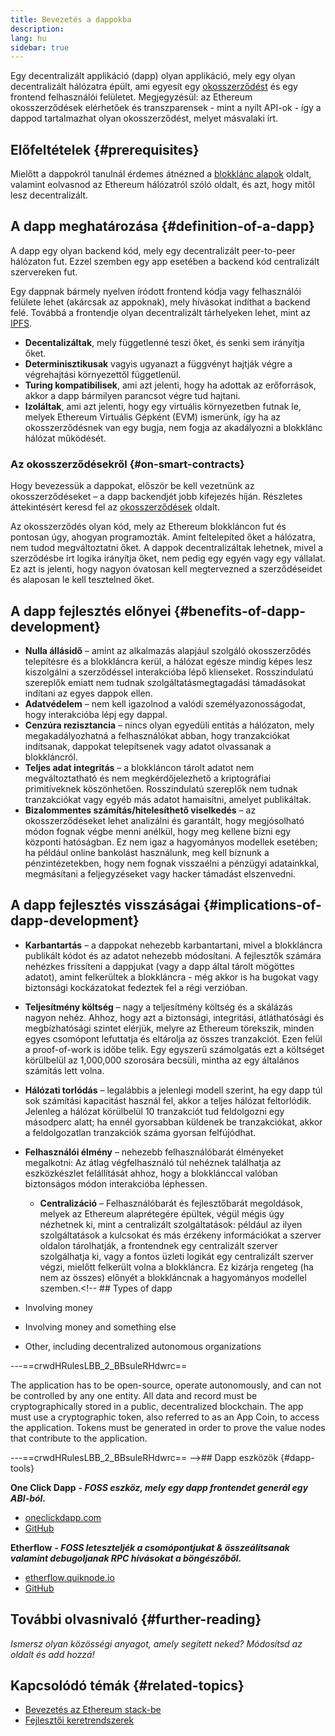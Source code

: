 ```yaml
---
title: Bevezetés a dappokba
description:
lang: hu
sidebar: true
---
```


Egy decentralizált applikáció (dapp) olyan applikáció, mely egy olyan decentralizált hálózatra épült, ami egyesít egy [okosszerződést](/en/developers/docs/smart-contracts/) és egy frontend felhasználói felületet. Megjegyzésül: az Ethereum okosszerződések elérhetőek és transzparensek - mint a nyílt API-ok - így a dappod tartalmazhat olyan okosszerződést, melyet másvalaki írt.

## Előfeltételek {#prerequisites}

Mielőtt a dappokról tanulnál érdemes átnézned a [blokklánc alapok](/developers/docs/intro-to-ethereum/) oldalt, valamint eolvasnod az Ethereum hálózatról szóló oldalt, és azt, hogy mitől lesz decentralizált.

## A dapp meghatározása {#definition-of-a-dapp}

A dapp egy olyan backend kód, mely egy decentralizált peer-to-peer hálózaton fut. Ezzel szemben egy app esetében a backend kód centralizált szervereken fut.

Egy dappnak bármely nyelven íródott frontend kódja vagy felhasználói felülete lehet (akárcsak az appoknak), mely hívásokat indíthat a backend felé. Továbbá a frontendje olyan decentralizált tárhelyeken lehet, mint az [IPFS](https://ipfs.io/).

- **Decentalizáltak**, mely függetlenné teszi őket, és senki sem irányítja őket.
- **Determinisztikusak** vagyis ugyanazt a függvényt hajtják végre a végrehajtási környezettől függetlenül.
- **Turing kompatibilisek**, ami azt jelenti, hogy ha adottak az erőforrások, akkor a dapp bármilyen parancsot végre tud hajtani.
- **Izoláltak**, ami azt jelenti, hogy egy virtuális környezetben futnak le, melyek Ethereum Virtuális Gépként (EVM) ismerünk, így ha az okosszerződésnek van egy bugja, nem fogja az akadályozni a blokklánc hálózat működését.

### Az okosszerződésekről {#on-smart-contracts}

Hogy bevezessük a dappokat, először be kell vezetnünk az okosszerződéseket – a dapp backendjét jobb kifejezés híján. Részletes áttekintésért keresd fel az [okosszerződések](/en/developers/docs/smart-contracts/) oldalt.

Az okosszerződés olyan kód, mely az Ethereum blokkláncon fut és pontosan úgy, ahogyan programozták. Amint feltelepíted őket a hálózatra, nem tudod megváltoztatni őket. A dappok decentralizáltak lehetnek, mivel a szerződésbe írt logika irányítja őket, nem pedig egy egyén vagy egy vállalat. Ez azt is jelenti, hogy nagyon óvatosan kell megtervezned a szerződéseidet és alaposan le kell tesztelned őket.

<!--Benefits and implications provided by Brian Gu)-->

## A dapp fejlesztés előnyei {#benefits-of-dapp-development}

- **Nulla állásidő** – amint az alkalmazás alapjául szolgáló okosszerződés telepítésre és a blokkláncra kerül, a hálózat egésze mindig képes lesz kiszolgálni a szerződéssel interakcióba lépő klienseket. Rosszindulatú szereplők emiatt nem tudnak szolgáltatásmegtagadási támadásokat indítani az egyes dappok ellen.
- **Adatvédelem** – nem kell igazolnod a valódi személyazonosságodat, hogy interakcióba lépj egy dappal.
- **Cenzúra rezisztancia** – nincs olyan egyedüli entitás a hálózaton, mely megakadályozhatná a felhasználókat abban, hogy tranzakciókat indítsanak, dappokat telepítsenek vagy adatot olvassanak a blokkláncról.
- **Teljes adat integritás** – a blokkláncon tárolt adatot nem megváltoztatható és nem megkérdőjelezhető a kriptográfiai primitíveknek köszönhetően. Rosszindulatú szereplők nem tudnak tranzakciókat vagy egyéb más adatot hamaisítni, amelyet publikáltak.
- **Bizalommentes számítás/hitelesíthető viselkedés** – az okosszerződéseket lehet analizálni és garantált, hogy megjósolható módon fognak végbe menni anélkül, hogy meg kellene bízni egy központi hatóságban. Ez nem igaz a hagyományos modellek esetében; ha például online bankolást használunk, meg kell bíznunk a pénzintézetekben, hogy nem fognak visszaélni a pénzügyi adatainkkal, megmásítani a feljegyzéseket vagy hacker támadást elszenvedni.

## A dapp fejlesztés visszáságai {#implications-of-dapp-development}

<!-- - Transparency – transactions that trigger dapp functionality are public
- Open source
- Cost of storage – contracts are often only small percentages of the dapp. They are stored on-chain and this storage needs to be paid for, so it can be expensive.
 -->

- **Karbantartás** – a dappokat nehezebb karbantartani, mivel a blokkláncra publikált kódot és az adatot nehezebb módosítani. A fejlesztők számára nehézkes frissíteni a dappjukat (vagy a dapp által tárolt mögöttes adatot), amint felkerültek a blokkláncra - még akkor is ha bugokat vagy biztonsági kockázatokat fedeztek fel a régi verzióban.
- **Teljesítmény költség** – nagy a teljesítmény költség és a skálázás nagyon nehéz. Ahhoz, hogy azt a biztonsági, integritási, átláthatósági és megbízhatósági szintet elérjük, melyre az Ethereum törekszik, minden egyes csomópont lefuttatja és eltárolja az összes tranzakciót. Ezen felül a proof-of-work is időbe telik. Egy egyszerű számolgatás ezt a költséget körülbelül az 1,000,000 szorosára becsüli, mintha az egy általános számítás lett volna.
- **Hálózati torlódás** – legalábbis a jelenlegi modell szerint, ha egy dapp túl sok számítási kapacitást használ fel, akkor a teljes hálózat feltorlódik. Jelenleg a hálózat körülbelül 10 tranzakciót tud feldolgozni egy másodperc alatt; ha ennél gyorsabban küldenek be tranzakciókat, akkor a feldolgozatlan tranzakciók száma gyorsan felfújódhat.
- **Felhasználói élmény** – nehezebb felhasználóbarát élményeket megalkotni: Az átlag végfelhasználó túl nehéznek találhatja az eszközkészlet felállítását ahhoz, hogy a blokklánccal valóban biztonságos módon interakcióba léphessen.

  - **Centralizáció** – Felhasználóbarát és fejlesztőbarát megoldások, melyek az Ethereum alaprétegére épültek, végül mégis úgy nézhetnek ki, mint a centralizált szolgáltatások: például az ilyen szolgáltatások a kulcsokat és más érzékeny információkat a szerver oldalon tárolhatják, a frontendnek egy centralizált szerver szolgálhatja ki, vagy a fontos üzleti logikát egy centralizált szerver végzi, mielőtt felkerült volna a blokkláncra. Ez kizárja rengeteg (ha nem az összes) előnyét a blokkláncnak a hagyományos modellel szemben.<!-- ## Types of dapp

- Involving money
- Involving money and something else
- Other, including decentralized autonomous organizations

---==crwdHRulesLBB_2_BBsuleRHdwrc==

The application has to be open-source, operate autonomously, and can not be controlled by any one entity.
All data and record must be cryptographically stored in a public, decentralized blockchain.
The app must use a cryptographic token, also referred to as an App Coin, to access the application.
Tokens must be generated in order to prove the value nodes that contribute to the application.

---==crwdHRulesLBB_2_BBsuleRHdwrc==
-->## Dapp eszközök {#dapp-tools}

**One Click Dapp** **_- FOSS eszköz, mely egy dapp frontendet generál egy ABI-ból._**

- [oneclickdapp.com](https://oneclickdapp.com)
- [GitHub](https://github.com/One-Click-Dapp/one-click-dApp)

**Etherflow** **_- FOSS leteszteljék a csomópontjukat & összeálítsanak valamint debugoljanak RPC hívásokat a böngészőből._**

- [etherflow.quiknode.io](https://etherflow.quiknode.io/)
- [GitHub](https://github.com/abunsen/etherflow)

## További olvasnivaló {#further-reading}

_Ismersz olyan közösségi anyagot, amely segített neked? Módosítsd az oldalt és add hozzá!_

## Kapcsolódó témák {#related-topics}

- [Bevezetés az Ethereum stack-be](/en/developers/docs/ethereum-stack/)
- [Fejlesztői keretrendszerek](/en/developers/docs/frameworks/)
